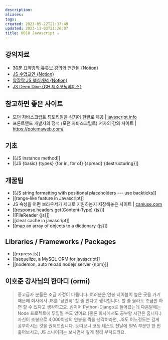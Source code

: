 ```yaml
---
description:
aliases: 
tags: 
created: 2023-05-22T21:37:49
updated: 2023-11-03T21:26:07
title: 0018 Javascript ☕️
---
```


## 강의자료

- [30분 요약강좌 유튜브 강의와 연관된 {Notion}](https://paullabworkspace.notion.site/2022-30-1-4bc6b655c6054b2db3ad175789ead72b)
- [JS 수업교안 {Notion}](https://www.notion.so/JS-22-6-8723b46e0cde4d90b020b689e5cb9f0a)
- [알잘딱 JS 핵심개념 {Notion}](https://morning-heart-e2a.notion.site/JavaScript-f037c206e538471f9a9f1915b2139a60)
- [JS Deep Dive {GH 제주코딩베이스}](https://github.com/weniv/BackendOrmi/blob/main/JavaScript/%EB%B3%B5%EC%8A%B5.md)

## 참고하면 좋은 사이트

- 모던 자바스크립트 튜토리얼을 심지어 한글로 제공 | [javascript.info](https://ko.javascript.info/)
- 프론트엔드 개발자의 정석 (모던 자바스크립트) 저자의 강의 사이트 | <https://poiemaweb.com/>

## 기초

- [[JS instance method]]
- [[JS {basic} {types} {for in, for of} {spread} {destructuring}]]

## 개꿀팁

- [[JS string formatting with positional placeholders --- use backticks]]
- [[range-like feature in Javascript]]
- JS 속성을 어떤 브라우저가 제대로 지원하는지 저장해놓은 사이트 | [caniuse.com](https://caniuse.com/)
- [[response.headers.get(Content-Type) {js}]]
- [[FileReader {js}]]
- [[clear cache in javascript]]
- [[map an array of objects to a dictionary {js}]]

## Libraries / Frameworks / Packages

- [[express.js]]
- [[sequelize, a MySQL ORM for javascript]]
- [[nodemon, auto reload nodejs server {npm}]]

## 이호준 강사님의 한마디 (ormi)

> 중고급자 분들은 조금 사정이 다릅니다. 여러분은 연봉 테이블이 높은 곳을 가기 때문에 회사에서 JS를 '당연히' 할 줄 안다고 생각합니다. 할 줄 몰라도 조금만 하면 할 수 있다고 생각하고요. 심지어 Python-Django로 들어갔는데 다음달에는 Node 프로젝트에 투입될 수도 있어요.(물론 회사에서도 공부할 시간은 줍니다.) 자신이 초봉으로 4,000이상의 연봉을 찍을 생각이라면, JS도 어느정도는 깊게 공부하시는 것을 권해드립니다. 눈떠보니 코딩 테스트 전날에 SPA 부분만 한 번 훑어보시고, JS 스나이퍼는 보시면서 깊게 정리 부탁드려요.
